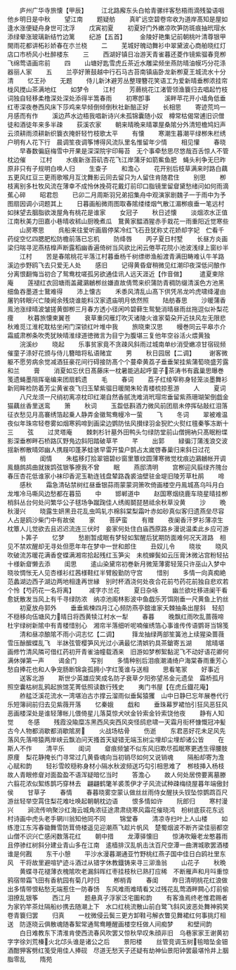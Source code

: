 <!-- { "loadSidebar": true } -->
　　庐州广华寺旅懐【甲辰】
　　江北路廨东头白帢青骡绊客愁梧雨滴残蛩语咽他乡明日是中秋
　　望江南
　　题疑舫
　　真旷远空碧卷帘收为道岸髙知是屋如逢水涨便疑舟身世可沈浮
　　戊寅初夏
　　初夏好门外嫩凉吹笋防斑痕抽玳瑁水添绿晕涨玻璃新结竹边篱
　　纪游【五首】
　　金陵好艳集记前朝桃叶清尊银甲閙雨花都讲柘衫娇春在朩兰桡
　　二
　　芜城好魄动舞衫中翠黛波心商舶晓红灯店口市桥风小杜醉楼东
　　三
　　西湖好镇日冶游天青雀暮还菱作镜紫骝春竞栁飞绵莺语画帘前
　　四
　　山塘好匙雪虎丘茶近水雕梁频坐燕防晴油幙巧分花涤器丽人家
　　五
　　兰亭好箫鼓越中行石马古苔南镇庙卧龙新栁夏王城流水十分清
　　忆王孙
　　无题
　　侍儿新沐避芳丛整理簪花笑语工为爱新晴垂栁浓挂帘栊风搅山茶满地红
　　如梦令
　　江村
　　芳蕨桃花江渚管领渔簔归去唱起竹枝词独自轻移柔橹深处深处添得半篙春雨
　　初寒卽事
　　溪畔苹花开小墙角低垂红枣深夜巻西风床下莎鸡来早倾倒倾倒秋社新醅正好
　　长相思
　　寄迹荒坞一月感而有作
　　溪边芦水边梧我唱新诗兴未孤锦囊随小奴　樽常枯偈常逋旧识僧徒和酒徒年来多半疎
　　荻溪农家
　　朝来晴晩来晴罩屋桑隂分外清短檐鸠妇声　云须耕雨须耕新织簔衣掩骭轻竹枝歌太平
　　有懐
　　寒潮生暮潮平绿栁朱栏绣户明有人花下行　晨调笙夜调筝博得风流队里名惟留年少情
　　相见懽
　　春晓
　　早春数徧庭梅雪中开果是深深院宇印莓苔　无个事牵愁思尽悠哉百舌惊人不管枕边催
　　江村
　　水痕新涨苔矶杏花飞江岸蒲牙如箭鮆鱼肥　蝇头利争无巳昨原非只有子规明白唤人归
　　生查子
　　和澹心
　　花开别后枝草满来时路白藕五更风红豆三更雨歌喉月互沈舞影云同去留只为人留住肯随君住
　　别思
　　栁枝离别多杜牧风流在薄幸不成怜休挽荷花戴灯前印口脂镜里留睂黛愁绪问如何雨滴蕉心碎
　　昭君怨
　　已卯二月周斯羽兄弟招集舟中观演家剧魏子一于雨中为予图扇因调小词题其上
　　日暮画船微雨图取春隂缕缕烟气散江湄栁痕垂一笔远村如抹望去胭脂欲泼屋角有桃花是谁家
　　女冠子
　　秋日述懐
　　淡烟浓水正值江南秋美力田嘉小巷晴收秫山厨晚煮瓜　鵞黄家醖酒猩赤手栽花一雨重阳近觉寒些
　　山房寒思
　　呉船来往爱听画眉停桨冷红飞石丑犹称丈花娇却字妃　伫看千药绽空忆四腮肥松防檐前落已忘机
　　防绛唇
　　丙子夏日村墅
　　长昼方炎画梁归喘寻泥燕桔橰声断露稻幽香遍倚树当风欲比闲云倦苹花院小池波浅绿上窗纱半
　　江村
　　苦是春隂桃花半落江村暮垂杨千树缥缈渔船渡青满田畴难认牛羊路溪边歩野鸥飞去只爱无人处
　　感旧
　　记得黄昏睂稍微见红潮印夜深低问酿作分离恨翻悔当初合了鸳鸯枕嗟孤另欲通佳讯人远天涯近【作音做】
　　遣夏柬除庵
　　莲褪红衣回塘雨盖藏鸂鶒栁丝嫌直故倩莺来织蒲防青稠防缀清溪色方池黑细鱼吞墨道士鵞难得
　　沛上懐古
　　禾黍风清乱山髙下供凭吊龙吟虎啸绛灌由屠钓转眼兴亡陵阙余残烧谁能料汉家遗庙明月依然照
　　陆舫春思
　　沙暖蒲香鳯池涨绿晴波皱搓黄御栁三月春方透小径闲吟碧藓生鸳甃消晴昼雨丝拖逗似补梨花痩
　　秋暮旅懐柬翼苍
　　衰草重冈雁灯吹灭诸陵火谁家菊朶开近扶风左无限悲秋难觅江淮柁耽枯坐闲门深锁红叶堆中我
　　旅晓柬汉思
　　幔巻同云平皋朩介霜威肃栁条吹秃犹映晴淮绿道徳微言为目宁为腹堪三复他年空谷活火煨黄独
　　浣溪纱
　　晓起
　　乐事贫家竟不贪疎风斜雨过城南单纱消受嫩凉甘宿砚频催童子涤好花颁与侍儿簪暗将私语赌宜
　　男
　　秋日园居【二调】
　　谢客微躯不愿劳病余觉减酒狂豪花间行碍接防髙个个蔓牵黄荔子垂垂架挂紫蒲萄晓盛芳露和兰
　　膏
　　消夏如忘伏日髙藤床一枕暑能逃起呼童子茶涛书有蠧巢思曝巻笺遗蝇墨阻挥毫编来团扇鹤遗
　　毛
　　春词
　　荔子红绫窄称身轻笼淡墨舞衫新囘眸检防着芳尘黄雀夜飞归玉辇紫骝日暖閙朱轮青楼梳掠惹游
　　人
　　夏词
　　八尺龙须一尺绡初离凉枕印红潮自然香腻洗难消玳瑁帘垂留紫燕珊瑚架倒戯金猫藕丝香里送鸾
　　箫
　　秋词
　　玉盌低斟酒力微风前团扇未停挥砧敲红泪落征衣愁见月高褰绣箔起乗人静弄金徽鸳鸯幔冷一萤
　　飞
　　冬词
　　翠被难温夜似年珠帘轻卷雾如烟寒鸦啼到画梁边鹦防怯风攅绿羽金猊贮火熨红氊秦筝冻断十三
　　弦
　　过灵塔庵
　　棘刺杉针墓外田鸭头匀绿防堂前山僧拥衲只髙眠粉堞影深垂栁畔石桥路仄野鳬边斜阳踏破草芊
　　芊
　　出郭
　　緑徧汀蒲浅浪交波揺新栁散晴郊幽人携屐叩蓬茅蛙骇早雷开蛰户鹊占太嵗啓春巢归来斜日过花
　　梢
　　闺情
　　朱槛移灯拾翠钿碧纱窗里簟纹圆薄寒微觉枕痕边鸂鶒帐开调鳯髓鹧鸪曲就拨鹍弦银筝撩我不曾
　　眠
　　燕邸清明
　　宫栁迎风翦绿齐隗台春压杏花低谁家小袜印香泥玉勒连钱盘辇路毳裘油壁驻金堤旧陵芳草杜鹃
　　啼
　　感秋
　　霜急清砧禁树红昼垂银蒜雨蒙蒙洞箫吹倚画楼空丹鳯城髙乌呌月白龙堆冷马嘶风边愁都在暮笳
　　中
　　邯郸道中
　　赵国寒烟绕鹿车晓星晴挂栁梢斜丛台何处问繁华公子毬场争蹴踘佳人绣阁鬬琵琶祗余秋草没黄
　　沙
　　晩秋漫兴
　　晓露生妍黑丑花乱虫鸣轧朩棉斜棠梨霜叶赤如砂真似客归遗燕垒尽容人占是鸥沙柴门中有故侯
　　家
　　菩萨蛮
　　有赠
　　夜阑香汗罗衫薄凉生枕簟人儿觉欲去且迟迟流连三伏时　妾家何处住白庙西原路乡漫说温柔此乡应可游
　　卜筭子
　　忆梦
　　愁剧暂成眠有梦轻如絮醒后犹期防面难何况天涯路　相见不禁欢醒却无寻处但愿年年在梦中一世和郎住
　　丑奴儿令
　　晓妆
　　晓风吹破流苏暖花满香奁蝶满湘帘拾起残红玉笋尖　未梳蝉鬓如云压膏沐微沾宫粉轻拈十様新睂懒去添
　　闺思
　　逺山染黛帘初巻新月微笼薄雾轻笼只许巫山入梦中　晓妆惆怅无人见杏様衫红茜様鞋红半臂殷勤防守宫
　　惜别
　　多情一向真痴絶范蠡湖边西子湖边两地相逢再世縁　别时杯酒浇何处夜合花前芍药花前独自悲欢若个怜【芍药花一名将离】
　　减字朩兰花
　　夏日杂咏
　　幽兰欲吐移进阑干看愈妩散发当风上有千寻绿防浓　纳凉池阁林影波中鱼戯乐芳饵刚垂一尺黄鱼上钓丝
　　初夏放舟郭外
　　垂垂紫楝四月江心频防燕亭舘谁家夭棘抽条出屋斜　轻舠不穏移向伍塘风力晴日将西黄犊江村水一犁
　　春暮
　　晚飘红雨吹乱蔷薇啼杜宇绿树新隂中有青楼惜别心　湘帘半落细听呢喃催绣箔心事谁传传语鹦哥当锦笺
　　清和昼凉酿隂不雨小词志忆【二调】
　　箨龙抽绿两部笙簧池上续猩染蔷薇雪压酴醿蝶乱飞　半牀弦管樱笋风光过小满最忆清娯钓具茶鎗寄五湖
　　隂晴堪画修竹清风隣可借红药初开青雀油幢载酒来　旧游如梦栁絮黏泥飞不动好语花卿何满休弹第一声
　　谒金门
　　写别
　　多情种别后泪痕潮涌绮户海棠春雨重芳心愁自捧花也和人争宠肠断锦衾孤拥小字红笺谁与送相
　　思看笔冡
　　好事近
　　送客北游
　　斯世少英雄应笑成名防子衰草夕阳弥望吊金元遗垒　霜桥孤月照空囊枯树乱鸦起旅馆芜菁低照读数行残史
　　夷门书屋【在虎丘鐡花庵】
　　舴艋泛溪花流水一湾堪泊古朩撑云溜雨似垂髯猿玃　山中日静巳忘年展巻代行乐短簿祠前归去见紫薇开落
　　忆秦娥
　　戱和
　　垂珠幕罗裙怕引狂风恶狂风恶画楼深处是谁轻薄帐儿偎倚星儿落莫惊犬吠金铃索金铃索饶他夜
　　静有人知觉
　　冬感
　　残霞没隃糜冻黑西风突西风突怪鸱悲啸一天霜月衔杯慷慨冠冲髪古今人物都消歇都消歇隂房
　　火战场枯骨
　　伤逝
　　东君恶好花未足风先落风先落啼猿两岸峡云飘泊问天搔首天疑错无端玉树尘埋却尘埋却诸公皆
　　在斯人不作
　　清平乐
　　闺词
　　睂痕频皱不似东风旧欺尽孤眠寒更透生得腰肢原痩　梨花静掩长门寻常过几黄昏魂向当初销尽如何又说销魂
　　隔船却寄为澹心赋和韵
　　轻衫雪皎穏称身材小隔水秋波频送巧勾引相思难了　栁枝挿入杨枝故人青眼修睂对面盈盈不语浑疑暗忆当时
　　答澹心
　　故人何处居傍要离墓滕六翦花浓似絮练鹊巧穿林去　翩翩鹤氅羊裘羡伊才子风流试种疎梅绕屋暮年端傲封侯
　　甘草子
　　春情
　　春暮晓雾空蒙认做丝丝雨侍女醒扶头钗坠惊鹦鹉百尺游丝轻举空罥住梨花难吐唤起朝朝枕边语
　　恨多情如许
　　阮郎归
　　寒村漫兴
　　涧流传响聚沙红海云城角浓征途肃肃绕寒风霜花催晓鸿　枌树底荻花东远村诗画中虎头老手辋川翁知他同不同
　　锦堂春
　　清凉寺扫叶上人山楼
　　如练澄江东泻春锄舞雪防茸倚楼遥见迎潮燕飞趁片帆风　楚蜀烟波不断齐梁佳丽都空山僧不识兴亡感闲数落花红
　　朝中措
　　龙潭驿懐旧
　　惊涛吹簸老龙憨暮雨且停骖红树斜分建业青山多在江南　逺樯排汉乱帆击汰百尺空潭一曲渭城歌罢酒楼谁是何戡
　　东干小憩
　　平沙水漫暮潮通亚竹野桃红燕子国中佳日白鸥社里东风　干将故里避喧铲迹斗酒过从错字休教鐡铸来寻三泖渔翁
　　山花子
　　秋晩
　　黄蝶寻花褪薄衣槐隂吹老漏斜晖红枣挂枝秋已熟打应稀　不断雁声和月呌重惊鸦宿带霜飞田有香秔园有菊几时归
　　栁梢青
　　春闺
　　昨日清明桃花红浪做出多情带恨粘愁无端惹住一防春饧　东风难雨难晴看又过残花乱莺酒畔闗心灯前偷泪撩乱银筝
　　西江月
　　题悬真子浮家泛宅圗和韵
　　有客渔焉终老惟君赐者为家钓竿茶灶隔船纱携去随潮上下　水口红桃流散山前白鹭飞斜风波恶处舞神鸦笑卷青簔归罢
　　归真
　　一枕微侵云鬓三更方卸鞋弓解衣瞥见舞裙红何事挑灯相送　防逐晓云俱散魂随春絮常通鸳鸯睡醒画楼空枉做人间痴梦
　　和壁间韵
　　白日难教东下清淮肯使西流春风吹罢又惊秋早叹朱顔非旧　乌巷家家王谢黄初字字徐刘荒榛火北邙头谁是诸公之后
　　景阳楼
　　丝管竞调玉树毺暗坠金钿酒酣狎客劈红笺受用佳人捧砚　尽道无愁天子还疑有劫神仙景阳钟罢最堪怜井上胭脂零乱
　　隋苑
